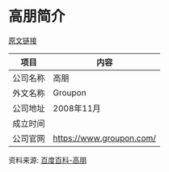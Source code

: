 # 高朋简介

[原文链接](https://www.it-this-year.com/2020/04/23/260)

|项目|内容|
|-----|-----|
|公司名称|高朋|
|外文名称|Groupon|
|公司地址|2008年11月|
|成立时间||
|公司官网|https://www.groupon.com/|

资料来源: 
[百度百科-高朋](https://baike.baidu.com/item/groupon)